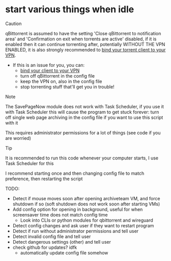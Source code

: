 # start various things when idle

> [!CAUTION] 
> qBittorrent is assumed to have the setting 'Close qBittorrent to notification area' and 'Confirmation on exit when torrents are active' disabled, if it is enabled then it can continue torrenting after, potentially WITHOUT THE VPN ENABLED, it is also strongly recommended to [bind your torrent client to your VPN](https://redd.it/ssy8vv).
> - If this is an issue for you, you can:
>   - [bind your client to your VPN](https://redd.it/ssy8vv) 
>   - turn off qBittorrent in the config file
>   - keep the VPN on, also in the config file
>   - stop torrenting stuff that'll get you in trouble!

> [!NOTE]
> The SavePageNow module does not work with Task Scheduler, if you use it with Task Scheduler this will cause the program to get stuck forever: turn off single web page archiving in the config file if you want to use this script with it
>
> This requires administrator permissions for a lot of things (see code if you are worried) 

> [!TIP]
> It is recommended to run this code whenever your computer starts, I use Task Scheduler for this
>
> I recommend starting once and then changing config file to match preference, then restarting the script

TODO:
- Detect if mouse moves soon after opening archiveteam VM, and force shutdown if so (soft shutdown does not work soon after starting VMs)
- Add config option for opening in background, useful for when screensaver time does not match config time
  - Look into CLIs or python modules for qbittorrent and wireguard
- Detect config changes and ask user if they want to restart program
- Detect if run without administrator permissions and tell user
- Detect invalid config file and tell user
- Detect dangerous settings (other) and tell user
- check github for updates? idfk
  - automatically update config file somehow
